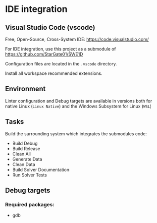 # IDE integration

## Visual Studio Code (vscode)
Free, Open-Source, Cross-System IDE: https://code.visualstudio.com/

For IDE integration, use this project as a submodule of https://github.com/StarGate01/SWE1D

Configuration files are located in the `.vscode` directory.

Install all workspace recommended extensions.

## Environment

Linter configuration and Debug targets are available in versions both for native Linux (`Linux Native`) and the Windows Subsystem for Linux (`WSL`)

## Tasks

Build the surrounding system which integrates the submodules code:
- Build Debug
- Build Release
- Clean All
- Generate Data
- Clean Data
- Build Solver Documentation
- Run Solver Tests

## Debug targets

### Required packages:
- gdb
